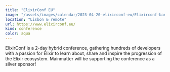```yaml
---
title: "ElixirConf EU"
image: "/assets/images/calendar/2023-04-20-elixirconf-eu/Elixirconf-banner.png"
location: "Lisbon & remote"
url: https://www.elixirconf.eu/
kind: conference
color: aqua
---
```


ElixirConf is a 2-day hybrid conference, gathering hundreds of developers with a passion for Elixir to learn about, share and inspire the progression of the Elixir ecosystem. Mainmatter will be supporting the conference as a silver sponsor!
